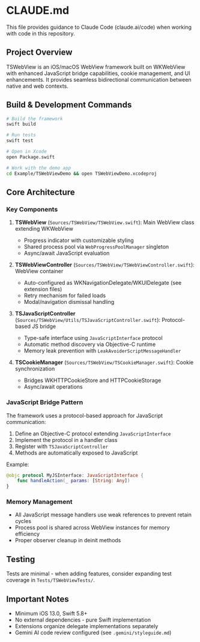 # CLAUDE.md

This file provides guidance to Claude Code (claude.ai/code) when working with code in this repository.

## Project Overview

TSWebView is an iOS/macOS WebView framework built on WKWebView with enhanced JavaScript bridge capabilities, cookie management, and UI enhancements. It provides seamless bidirectional communication between native and web contexts.

## Build & Development Commands

```bash
# Build the framework
swift build

# Run tests
swift test

# Open in Xcode
open Package.swift

# Work with the demo app
cd Example/TSWebViewDemo && open TSWebViewDemo.xcodeproj
```

## Core Architecture

### Key Components

1. **TSWebView** (`Sources/TSWebView/TSWebView.swift`): Main WebView class extending WKWebView
   - Progress indicator with customizable styling
   - Shared process pool via `WebProgressPoolManager` singleton
   - Async/await JavaScript evaluation

2. **TSWebViewController** (`Sources/TSWebView/TSWebViewController.swift`): WebView container
   - Auto-configured as WKNavigationDelegate/WKUIDelegate (see extension files)
   - Retry mechanism for failed loads
   - Modal/navigation dismissal handling

3. **TSJavaScriptController** (`Sources/TSWebView/Utils/TSJavaScriptController.swift`): Protocol-based JS bridge
   - Type-safe interface using `JavaScriptInterface` protocol
   - Automatic method discovery via Objective-C runtime
   - Memory leak prevention with `LeakAvoiderScriptMessageHandler`

4. **TSCookieManager** (`Sources/TSWebView/TSCookieManager.swift`): Cookie synchronization
   - Bridges WKHTTPCookieStore and HTTPCookieStorage
   - Async/await operations

### JavaScript Bridge Pattern

The framework uses a protocol-based approach for JavaScript communication:
1. Define an Objective-C protocol extending `JavaScriptInterface`
2. Implement the protocol in a handler class
3. Register with `TSJavaScriptController`
4. Methods are automatically exposed to JavaScript

Example:
```swift
@objc protocol MyJSInterface: JavaScriptInterface {
    func handleAction(_ params: [String: Any])
}
```

### Memory Management

- All JavaScript message handlers use weak references to prevent retain cycles
- Process pool is shared across WebView instances for memory efficiency
- Proper observer cleanup in deinit methods

## Testing

Tests are minimal - when adding features, consider expanding test coverage in `Tests/TSWebViewTests/`.

## Important Notes

- Minimum iOS 13.0, Swift 5.8+
- No external dependencies - pure Swift implementation
- Extensions organize delegate implementations separately
- Gemini AI code review configured (see `.gemini/styleguide.md`)